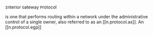 

`I`nterior `G`ateway `P`rotocol

is one that performs routing within a network under the administrative control of a single owner, also referred to as an [[n.protocol.as]]. An [[n.protocol.egp]]
